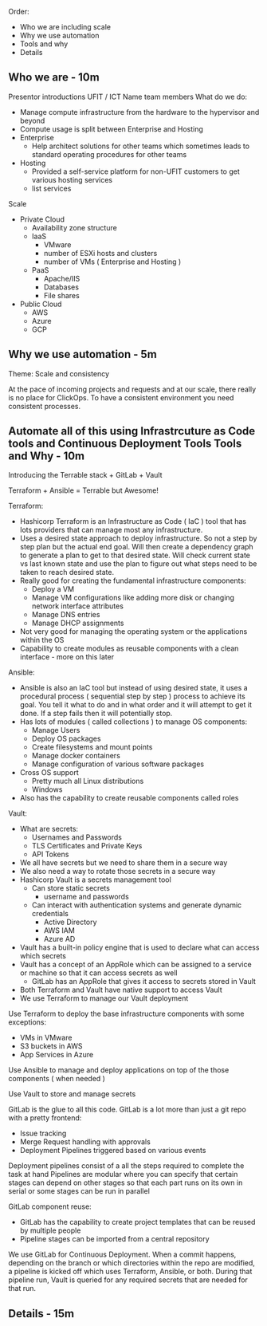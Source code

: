 Order:
- Who we are including scale
- Why we use automation
- Tools and why
- Details

Who we are - 10m
---------------------

Presentor introductions
UFIT / ICT
Name team members
What do we do:
- Manage compute infrastructure from the hardware to the hypervisor and beyond
- Compute usage is split between Enterprise and Hosting
- Enterprise
	- Help architect solutions for other teams which sometimes leads to standard operating procedures for other teams
- Hosting
	- Provided a self-service platform for non-UFIT customers to get various hosting services
	- list services

Scale
- Private Cloud
	- Availability zone structure
	- IaaS
		- VMware
		- number of ESXi hosts and clusters
		- number of VMs ( Enterprise and Hosting )
	- PaaS
		- Apache/IIS
		- Databases
		- File shares
- Public Cloud
	- AWS
	- Azure
	- GCP

Why we use automation - 5m
-------------------------------------------

Theme: Scale and consistency

At the pace of incoming projects and requests and at our scale, there really is no place for ClickOps.
To have a consistent environment you need consistent processes.

Automate all of this using Infrastrcuture as Code tools and Continuous Deployment Tools
Tools and Why - 10m
-------------------------------------

Introducing the Terrable stack + GitLab + Vault

Terraform + Ansible = Terrable but Awesome!

Terraform:
- Hashicorp Terraform is an Infrastructure as Code ( IaC ) tool that has lots providers that can manage most any infrastructure.
- Uses a desired state approach to deploy infrastructure. So not a step by step plan but the actual end goal. Will then create a dependency graph to generate a plan to get to that desired state. Will check current state vs last known state and use the plan to figure out what steps need to be taken to reach desired state.
- Really good for creating the fundamental infrastructure components:
	- Deploy a VM
	- Manage VM configurations like adding more disk or changing network interface attributes
	- Manage DNS entries
	- Manage DHCP assignments
- Not very good for managing the operating system or the applications within the OS
- Capability to create modules as reusable components with a clean interface - more on this later

Ansible:
- Ansible is also an IaC tool but instead of using desired state, it uses a procedural process ( sequential step by step ) process to achieve its goal. You tell it what to do and in what order and it will attempt to get it done. If a step fails then it will potentially stop.
- Has lots of modules ( called collections ) to manage OS components:
	- Manage Users
	- Deploy OS packages
	- Create filesystems and mount points
	- Manage docker containers
	- Manage configuration of various software packages
- Cross OS support
	- Pretty much all Linux distributions
	- Windows
- Also has the capability to create reusable components called roles

Vault:
- What are secrets:
	- Usernames and Passwords
	- TLS Certificates and Private Keys
	- API Tokens
- We all have secrets but we need to share them in a secure way
- We also need a way to rotate those secrets in a secure way
- Hashicorp Vault is a secrets management tool
	- Can store static secrets
		- username and passwords
	- Can interact with authentication systems and generate dynamic credentials
		- Active Directory
		- AWS IAM
		- Azure AD
- Vault has a built-in policy engine that is used to declare what can access which secrets
- Vault has a concept of an AppRole which can be assigned to a service or machine so that it can access secrets as well
	- GitLab has an AppRole that gives it access to secrets stored in Vault
- Both Terraform and Vault have native support to access Vault
- We use Terraform to manage our Vault deployment

Use Terraform to deploy the base infrastructure components with some exceptions:
- VMs in VMware
- S3 buckets in AWS
- App Services in Azure

Use Ansible to manage and deploy applications on top of the those components ( when needed )

Use Vault to store and manage secrets

GitLab is the glue to all this code.
GitLab is a lot more than just a git repo with a pretty frontend:
- Issue tracking
- Merge Request handling with approvals
- Deployment Pipelines triggered based on various events

Deployment pipelines consist of a all the steps required to complete the task at hand
Pipelines are modular where you can specify that certain stages can depend on other stages so that each part runs on its own in serial or some stages can be run in parallel

GitLab component reuse:
- GitLab has the capability to create project templates that can be reused by multiple people
- Pipeline stages can be imported from a central repository

We use GitLab for Continuous Deployment. When a commit happens, depending on the branch or which directories within the repo are modified, a pipeline is kicked off which uses Terraform, Ansible, or both. During that pipeline run, Vault is queried for any required secrets that are needed for that run.

Details - 15m
-----------------------